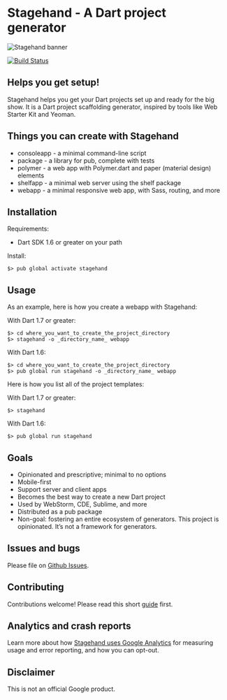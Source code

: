 # Stagehand - A Dart project generator

![Stagehand banner](https://raw.githubusercontent.com/google/stagehand/master/site/banner_stagehand.jpg)

[![Build Status](https://travis-ci.org/google/stagehand.svg?branch=master)](https://travis-ci.org/google/stagehand)

## Helps you get setup!

Stagehand helps you get your Dart projects set up and ready for the big show.
It is a Dart project scaffolding generator, inspired by tools like Web Starter
Kit and Yeoman.

## Things you can create with Stagehand

* consoleapp - a minimal command-line script
* package - a library for pub, complete with tests
* polymer - a web app with Polymer.dart and paper (material design) elements
* shelfapp - a minimal web server using the shelf package
* webapp - a minimal responsive web app, with Sass, routing, and more

## Installation

Requirements:

* Dart SDK 1.6 or greater on your path

Install:

    $> pub global activate stagehand

## Usage

As an example, here is how you create a webapp with Stagehand:

With Dart 1.7 or greater:

    $> cd where_you_want_to_create_the_project_directory
    $> stagehand -o _directory_name_ webapp

With Dart 1.6:

    $> cd where_you_want_to_create_the_project_directory
    $> pub global run stagehand -o _directory_name_ webapp

Here is how you list all of the project templates:

With Dart 1.7 or greater:

    $> stagehand

With Dart 1.6:

    $> pub global run stagehand

## Goals

* Opinionated and prescriptive; minimal to no options
* Mobile-first
* Support server and client apps
* Becomes the best way to create a new Dart project
* Used by WebStorm, CDE, Sublime, and more
* Distributed as a pub package
* Non-goal: fostering an entire ecosystem of generators. This project is opinionated. It’s not a framework for generators.

## Issues and bugs

Please file on [Github Issues](https://github.com/sethladd/stagehand/issues).

## Contributing

Contributions welcome! Please read this short [guide](https://github.com/google/stagehand/wiki/Contributing) first.

## Analytics and crash reports

Learn more about how [Stagehand uses Google Analytics][analytics] for measuring
usage and error reporting, and how you can opt-out.

## Disclaimer

This is not an official Google product.

[analytics]: https://github.com/google/stagehand/wiki/Anonymous-analytics-and-crash-reports

